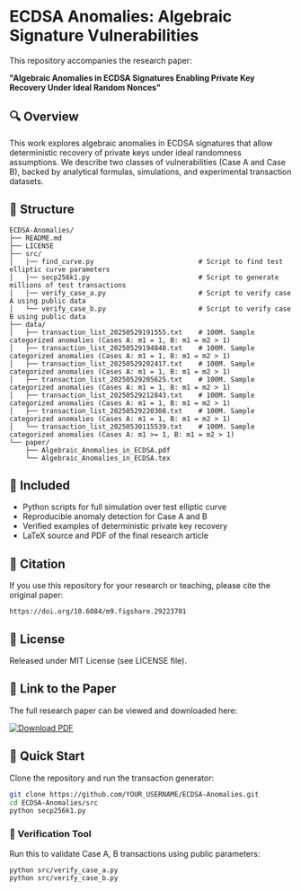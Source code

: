 # ECDSA Anomalies: Algebraic Signature Vulnerabilities

This repository accompanies the research paper:

**"Algebraic Anomalies in ECDSA Signatures Enabling Private Key Recovery Under Ideal Random Nonces"**

## 🔍 Overview

This work explores algebraic anomalies in ECDSA signatures that allow deterministic recovery of private keys under ideal randomness assumptions. We describe two classes of vulnerabilities (Case A and Case B), backed by analytical formulas, simulations, and experimental transaction datasets.

## 📁 Structure

```
ECDSA-Anomalies/
├── README.md
├── LICENSE
├── src/
│   |── find_curve.py                          # Script to find test elliptic curve parameters
│   |── secp256k1.py                           # Script to generate millions of test transactions
│   |── verify_case_a.py                       # Script to verify case A using public data
│   └── verify_case_b.py                       # Script to verify case B using public data
├── data/
│   ├── transaction_list_20250529191555.txt    # 100M. Sample categorized anomalies (Cases A: m1 = 1, B: m1 = m2 > 1)
│   ├── transaction_list_20250529194848.txt    # 100M. Sample categorized anomalies (Cases A: m1 = 1, B: m1 = m2 > 1)
│   ├── transaction_list_20250529202417.txt    # 100M. Sample categorized anomalies (Cases A: m1 = 1, B: m1 = m2 > 1)
│   ├── transaction_list_20250529205625.txt    # 100M. Sample categorized anomalies (Cases A: m1 = 1, B: m1 = m2 > 1)
│   ├── transaction_list_20250529212843.txt    # 100M. Sample categorized anomalies (Cases A: m1 = 1, B: m1 = m2 > 1)
│   ├── transaction_list_20250529220308.txt    # 100M. Sample categorized anomalies (Cases A: m1 = 1, B: m1 = m2 > 1)
│   └── transaction_list_20250530115539.txt    # 100M. Sample categorized anomalies (Cases A: m1 >= 1, B: m1 = m2 > 1)
└── paper/
    ├── Algebraic_Anomalies_in_ECDSA.pdf
    └── Algebraic_Anomalies_in_ECDSA.tex
```

## 📜 Included

- Python scripts for full simulation over test elliptic curve
- Reproducible anomaly detection for Case A and B
- Verified examples of deterministic private key recovery
- LaTeX source and PDF of the final research article

## 📘 Citation

If you use this repository for your research or teaching, please cite the original paper:

```
https://doi.org/10.6084/m9.figshare.29223701
```

## 🔗 License

Released under MIT License (see LICENSE file).

## 📎 Link to the Paper

The full research paper can be viewed and downloaded here:

[![Download PDF](https://img.shields.io/badge/Paper-Download-blue)](./paper/Algebraic_Anomalies_in_ECDSA.pdf)

## 🚀 Quick Start

Clone the repository and run the transaction generator:

```bash
git clone https://github.com/YOUR_USERNAME/ECDSA-Anomalies.git
cd ECDSA-Anomalies/src
python secp256k1.py
```

### 🔐 Verification Tool

Run this to validate Case A, B transactions using public parameters:

```bash
python src/verify_case_a.py
python src/verify_case_b.py
```

